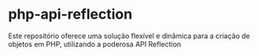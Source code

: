 # php-api-reflection
Este repositório oferece uma solução flexível e dinâmica para a criação de objetos em PHP, utilizando a poderosa API Reflection
